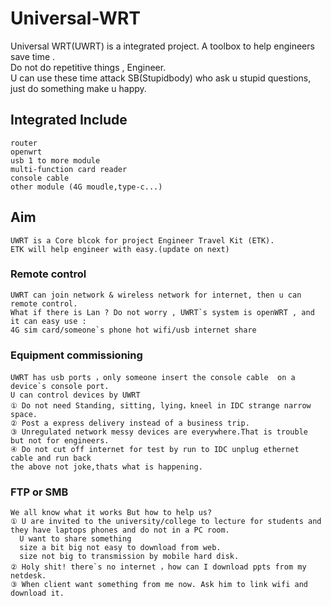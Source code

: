 # Universal-WRT
Universal WRT(UWRT) is a integrated project. A toolbox to help engineers save time .<br>
Do not do repetitive things , Engineer.<br>
U can use these time attack SB(Stupidbody) who ask u stupid questions, just do something make u happy.

## Integrated Include <br>
    router 
    openwrt 
    usb 1 to more module 
    multi-function card reader 
    console cable 
    other module (4G moudle,type-c...)
   
## Aim
    UWRT is a Core blcok for project Engineer Travel Kit (ETK).
    ETK will help engineer with easy.(update on next)
### Remote control    
    UWRT can join network & wireless network for internet, then u can remote control. 
    What if there is Lan ? Do not worry , UWRT`s system is openWRT , and it can easy use :
    4G sim card/someone`s phone hot wifi/usb internet share 
### Equipment commissioning
    UWRT has usb ports ，only someone insert the console cable  on a device`s console port.
    U can control devices by UWRT
    ① Do not need Standing, sitting, lying，kneel in IDC strange narrow space.
    ② Post a express delivery instead of a business trip.
    ③ Unregulated network messy devices are everywhere.That is trouble but not for engineers.
    ④ Do not cut off internet for test by run to IDC unplug ethernet cable and run back
    the above not joke,thats what is happening.
### FTP or SMB
    We all know what it works But how to help us?
    ① U are invited to the university/college to lecture for students and they have laptops phones and do not in a PC room.
      U want to share something 
      size a bit big not easy to download from web. 
      size not big to transmission by mobile hard disk.
    ② Holy shit! there`s no internet ，how can I download ppts from my netdesk.
    ③ When client want something from me now. Ask him to link wifi and download it.
